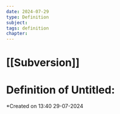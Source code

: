 ```yaml
---
date: 2024-07-29
type: Definition
subject: 
tags: definition
chapter: 
---
```


# [[Subversion]]

# Definition of Untitled:
*Created on 13:40 29-07-2024


